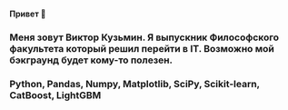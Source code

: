 #### Привет 👋
### Меня зовут Виктор Кузьмин. Я выпускник Философского факультета который решил перейти в IT. Возможно мой бэкграунд будет кому-то полезен. 

### Python, Pandas, Numpy, Matplotlib, SciPy, Scikit-learn, CatBoost, LightGBM
